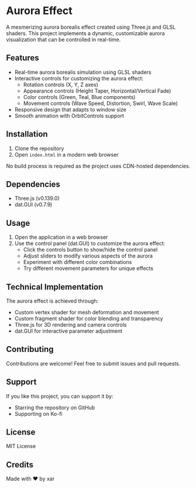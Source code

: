# Aurora Effect

A mesmerizing aurora borealis effect created using Three.js and GLSL shaders. This project implements a dynamic, customizable aurora visualization that can be controlled in real-time.

## Features

- Real-time aurora borealis simulation using GLSL shaders
- Interactive controls for customizing the aurora effect:
  - Rotation controls (X, Y, Z axes)
  - Appearance controls (Height Taper, Horizontal/Vertical Fade)
  - Color controls (Green, Teal, Blue components)
  - Movement controls (Wave Speed, Distortion, Swirl, Wave Scale)
- Responsive design that adapts to window size
- Smooth animation with OrbitControls support

## Installation

1. Clone the repository
2. Open `index.html` in a modern web browser

No build process is required as the project uses CDN-hosted dependencies.

## Dependencies

- Three.js (v0.139.0)
- dat.GUI (v0.7.9)

## Usage

1. Open the application in a web browser
2. Use the control panel (dat.GUI) to customize the aurora effect:
   - Click the controls button to show/hide the control panel
   - Adjust sliders to modify various aspects of the aurora
   - Experiment with different color combinations
   - Try different movement parameters for unique effects

## Technical Implementation

The aurora effect is achieved through:

- Custom vertex shader for mesh deformation and movement
- Custom fragment shader for color blending and transparency
- Three.js for 3D rendering and camera controls
- dat.GUI for interactive parameter adjustment

## Contributing

Contributions are welcome! Feel free to submit issues and pull requests.

## Support

If you like this project, you can support it by:

- Starring the repository on GitHub
- Supporting on Ko-fi

## License

MIT License

## Credits

Made with ❤️ by xar
